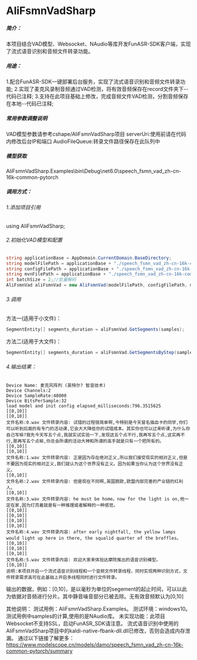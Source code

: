 # AliFsmnVadSharp
##### 简介：
本项目结合VAD模型、Websocket、NAudio等库开发FunASR-SDK客户端，实现了流式语音识别和音频文件转录功能。
##### 用途：
1.配合FunASR-SDK一键部署后台服务，实现了流式语音识别和音频文件转录功能;
2.实现了麦克风录制音频通过VAD检测，将有效音频保存在record文件夹下--代码已注释;
3.支持在此项目基础上修改，完成音频文件VAD检测，分割音频保存在本地--代码已注释;

##### 常用参数调整说明
VAD模型参数请参考cshape/AliFsmnVadSharp项目
serverUri:使用前请在代码内修改后台IP和端口
AudioFileQueue:转录文件路径保存在此队列中
##### 模型获取
AliFsmnVadSharp.Examples\bin\Debug\net6.0\speech_fsmn_vad_zh-cn-16k-common-pytorch
##### 调用方式：
###### 1.添加项目引用
using AliFsmnVadSharp;

###### 2.初始化VAD模型和配置
```csharp
string applicationBase = AppDomain.CurrentDomain.BaseDirectory;
string modelFilePath = applicationBase + "./speech_fsmn_vad_zh-cn-16k-common-pytorch/model.onnx";
string configFilePath = applicationBase + "./speech_fsmn_vad_zh-cn-16k-common-pytorch/vad.yaml";
string mvnFilePath = applicationBase + "./speech_fsmn_vad_zh-cn-16k-common-pytorch/vad.mvn";
int batchSize = 2;//批量解码
AliFsmnVad aliFsmnVad = new AliFsmnVad(modelFilePath, configFilePath, mvnFilePath, batchSize);
```
###### 3.调用
方法一(适用于小文件)：
```csharp
SegmentEntity[] segments_duration = aliFsmnVad.GetSegments(samples);
```
方法二(适用于大文件)：
```csharp
SegmentEntity[] segments_duration = aliFsmnVad.GetSegmentsByStep(samples);
```
###### 4.输出结果：
```
Device Name: 麦克风阵列 (英特尔? 智音技术)
Device Channels:2
Device SampleRate:48000
Device BitsPerSample:32
load model and init config elapsed_milliseconds:796.3515625
[[0,10]]
[[0,10]]
文件名称:0.wav 文件转录内容: 试错的过程很简单啊,今特别是今天冒名插血卡的同学,你们可以听到后面的有专门的活动课,它会大大降低你的试错成本。其实你也可以过来听课,为什么你自己写嘛?我先今天写五个点,我就实试实验一下,发现这五个点不行,我再写五个点,这实再不行,那再写五个点嘛,你总会所谓的活动大神和所谓的高手就是只有一个把所有的。
[[0,10]]
[[0,10]]
文件名称:1.wav 文件转录内容: 正是因为存在绝对正义,所以我们接受现实的相对正义,但是不要因为现实的相对正义,我们就认为这个世界没有正义。因为如果当你认为这个世界没有正义。
[[0,10]]
文件名称:2.wav 文件转录内容: 但是现在不同啊,英国脱欧,欧盟内部完善的产业链的红利人。
[[0,10]]
文件名称:3.wav 文件转录内容: he must be home。now for the light is on,他一定在家,因为灯亮着就是有一种推理或者解释的一种感觉。
[[0,10]]
[[0,10]]
[[0,10]]
[[0,10]]
文件名称:4.wav 文件转录内容: after early nightfall, the yellow lamps would light up here in there, the squalid quarter of the broffles。
[[0,10]]
[[0,10]]
[[0,10]]
文件名称:5.wav 文件转录内容: 欢迎大家来体验达摩院推出的语音识别模型。
[[0,10]]
说明:本项目开启一个流式语音识别线程和一个音频文件转录线程，同时实现两种识别方式，文件转录需求高可在此基础上开启多线程同时进行文件转录。
```
输出的数据，例如：[0,10]，是以毫秒为单位的segement的起止时间，可以以此为依据对音频进行分片。其中静音噪音部分已被去除。无有效音频默认为[0,10]

其他说明：
测试用例：AliFsmnVadSharp.Examples。
测试环境：windows10。
测试用例中samples的计算,使用的是NAudio库。
未实现功能：此项目Websocket不支持SSL，启动FunASR_SDK请注意。
流式语音识别中使用的AliFsmnVadSharp项目中的kaldi-native-fbank-dll.dll已修改，否则会造成内存泄漏。
通过以下链接了解更多：
https://www.modelscope.cn/models/damo/speech_fsmn_vad_zh-cn-16k-common-pytorch/summary
